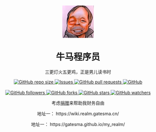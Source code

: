 <p align="center">
 <img width="100px" src="./mbg.jpg" align="center" alt="gatesma's github logo" />
 <h1 align="center">牛马程序员</h1>
 <p align="center">三更灯火五更鸡，正是男儿读书时</p>
</p>


<p align="center">
   <p align="center">
    <a href="https://github.com/gatesma/my_realm" target="_blank">
      <img alt="GitHub repo size" src="https://img.shields.io/github/repo-size/gatesma/my_realm">
    </a>
    <a href="https://github.com/gatesma/my_realm/issues" target="_blank">
      <img alt="Issues" src="https://img.shields.io/github/issues/gatesma/my_realm" />
    </a>
    <a href="https://github.com/gatesma/my_realm/pulls" target="_blank">
      <img alt="GitHub pull requests" src="https://img.shields.io/github/issues-pr/gatesma/my_realm" />
    </a>
    <a href="https://github.com/gatesma/my_realm" target="_blank">
      <img alt="GitHub" src="https://img.shields.io/github/license/gatesma/my_realm">
    </a>
    <br/>
    <br/>
    <a href="https://github.com/gatesma/my_realm" target="_blank">
      <img alt="GitHub followers" src="https://img.shields.io/github/followers/gatesma">
    </a>
    <a href="https://github.com/gatesma/my_realm" target="_blank">
      <img alt="GitHub forks" src="https://img.shields.io/github/forks/gatesma/my_realm">
    </a>
    <a href="https://github.com/gatesma/my_realm" target="_blank">
      <img alt="GitHub stars" src="https://img.shields.io/github/stars/gatesma/my_realm">
    </a>
    <a href="https://github.com/gatesma/my_realm" target="_blank">
      <img alt="GitHub watchers" src="https://img.shields.io/github/watchers/gatesma/my_realm">
    </a>
  </p>
</p>
<p align="center">考虑<a href="./wechat-donate.png" target="_blank">捐赠</a>来帮助我财务自由</p>

<p align="center">地址一： https://wiki.realm.gatesma.cn/</p>
<p align="center">地址一： https://gatesma.github.io/my_realm/</p>
